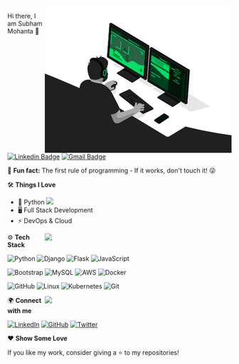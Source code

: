 <img align="right" src="https://github.com/iammsubham/iammsubham/blob/main/developer.gif" alt="Coder GIF" width="420" height="330">

 Hi there, I am Subham Mohanta 👋

[![Linkedin Badge](https://img.shields.io/badge/-subhammohanta-blue?style=flat-square&logo=Linkedin&logoColor=white&link=https://www.linkedin.com/in/subhammohanta/)](https://www.linkedin.com/in/subhammohanta/)
[![Gmail Badge](https://img.shields.io/badge/subhammohanta2017@gmail.com-red?style=flat-square&logo=Gmail&logoColor=white&link=mailto:subhammohanta2017@gmail.com)](mailto:subhammohanta2017@gmail.com)

🚀 **Fun fact:** The first rule of programming - If it works, don't touch it! 😜  

🛠️ **Things I Love**  

- 🚀 Python  <img src="https://media.giphy.com/media/WUlplcMpOCEmTGBtBW/giphy.gif" width="30">
- 🖥️ Full Stack Development
- ⚡ DevOps & Cloud

<a href="https://github.com/iammsubham/github-readme-stats" title="Go to Source">
<img align="right" width=420 height="auto" src=https://github-readme-stats.vercel.app/api?username=iammsubham&show_icons=true&theme=tokyonight&border_color=61dafb&hide_border=true&include_all_commits=true"/>
</a>    

⚙️ **Tech Stack**  

![Python](https://img.shields.io/badge/Python-3776AB?style=for-the-badge&logo=python&logoColor=white)
![Django](https://img.shields.io/badge/Django-092E20?style=for-the-badge&logo=django&logoColor=white)
![Flask](https://img.shields.io/badge/Flask-000000?style=for-the-badge&logo=flask&logoColor=white)
![JavaScript](https://img.shields.io/badge/JavaScript-F7DF1E?style=for-the-badge&logo=javascript&logoColor=black)

![Bootstrap](https://img.shields.io/badge/Bootstrap-2496ED?style=for-the-badge&logo=bootstrap&logoColor=white)
![MySQL](https://img.shields.io/badge/MySQL-232F3E?style=for-the-badge&logo=MySQL&logoColor=white)
![AWS](https://img.shields.io/badge/AWS-232F3E?style=for-the-badge&logo=amazonaws&logoColor=white)
![Docker](https://img.shields.io/badge/Docker-2496ED?style=for-the-badge&logo=docker&logoColor=white)

![GitHub](https://img.shields.io/badge/GitHub-F7DF1E?style=for-the-badge&logo=github&logoColor=FFFFFF)
![Linux](https://img.shields.io/badge/Linux-000000?style=for-the-badge&logo=linux&logoColor=FCC624)
![Kubernetes](https://img.shields.io/badge/Kubernetes-3776AB?style=for-the-badge&logo=kubernetes&logoColor=white)
![Git](https://img.shields.io/badge/Git-092E20?style=for-the-badge&logo=git&logoColor=F05032)

<a href="https://github.com/iammsubham/github-readme-stats" title="Go to Source">
<img align="right" width=420 height="auto" src=https://github-readme-stats.vercel.app/api/top-langs/?username=iammsubham&layout=compact&theme=radical&border_color=61dafb&hide_border=true&include_all_commits=true"/>
</a>

🌍 **Connect with me**  

[![LinkedIn](https://img.shields.io/badge/LinkedIn-0077B5?style=for-the-badge&logo=linkedin&logoColor=white)]([your-linkedin-link](https://www.linkedin.com/in/subhammohanta/))
[![GitHub](https://img.shields.io/badge/GitHub-181717?style=for-the-badge&logo=github&logoColor=white)](https://github.com/iammsubham)
[![Twitter](https://img.shields.io/badge/Twitter-1DA1F2?style=for-the-badge&logo=twitter&logoColor=white)]([your-twitter-link](https://x.com/iaamsubham))

❤️ **Show Some Love**  

If you like my work, consider giving a ⭐ to my repositories!  






